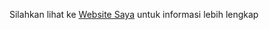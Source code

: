 Silahkan lihat ke
[Website Saya](http://abduljalil.epizy.com/siswa/ "Websitenya Saya")
untuk informasi lebih lengkap
